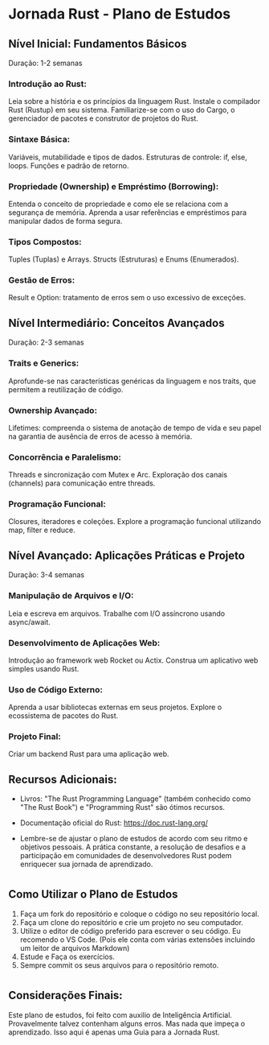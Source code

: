 # Jornada Rust - Plano de Estudos

## Nível Inicial: Fundamentos Básicos
Duração: 1-2 semanas

### Introdução ao Rust:

Leia sobre a história e os princípios da linguagem Rust.
Instale o compilador Rust (Rustup) em seu sistema.
Familiarize-se com o uso do Cargo, o gerenciador de pacotes e construtor de projetos do Rust.

### Sintaxe Básica:
Variáveis, mutabilidade e tipos de dados.
Estruturas de controle: if, else, loops.
Funções e padrão de retorno.

### Propriedade (Ownership) e Empréstimo (Borrowing):
Entenda o conceito de propriedade e como ele se relaciona com a segurança de memória.
Aprenda a usar referências e empréstimos para manipular dados de forma segura.

### Tipos Compostos:
Tuples (Tuplas) e Arrays.
Structs (Estruturas) e Enums (Enumerados).

### Gestão de Erros:
Result e Option: tratamento de erros sem o uso excessivo de exceções.


## Nível Intermediário: Conceitos Avançados
Duração: 2-3 semanas

### Traits e Generics:

Aprofunde-se nas características genéricas da linguagem e nos traits, que permitem a reutilização de código.
### Ownership Avançado:
Lifetimes: compreenda o sistema de anotação de tempo de vida e seu papel na garantia de ausência de erros de acesso à memória.

### Concorrência e Paralelismo:
Threads e sincronização com Mutex e Arc.
Exploração dos canais (channels) para comunicação entre threads.

### Programação Funcional:
Closures, iteradores e coleções.
Explore a programação funcional utilizando map, filter e reduce.

## Nível Avançado: Aplicações Práticas e Projeto
Duração: 3-4 semanas

### Manipulação de Arquivos e I/O:
Leia e escreva em arquivos.
Trabalhe com I/O assíncrono usando async/await.

### Desenvolvimento de Aplicações Web:
Introdução ao framework web Rocket ou Actix.
Construa um aplicativo web simples usando Rust.

### Uso de Código Externo:
Aprenda a usar bibliotecas externas em seus projetos.
Explore o ecossistema de pacotes do Rust.

### Projeto Final:
Criar um backend Rust para uma aplicação web.

## Recursos Adicionais:

- Livros: "The Rust Programming Language" (também conhecido como "The Rust Book") e "Programming Rust" são ótimos recursos.
- Documentação oficial do Rust: https://doc.rust-lang.org/

- Lembre-se de ajustar o plano de estudos de acordo com seu ritmo e objetivos pessoais. A prática constante, a resolução de desafios e a participação em comunidades de desenvolvedores Rust podem enriquecer sua jornada de aprendizado.

#
## Como Utilizar o Plano de Estudos

1. Faça um fork do repositório e coloque o código no seu repositório local.
2. Faça um clone do repositório e crie um projeto no seu computador.
3. Utilize o editor de código preferido para escrever o seu código. Eu recomendo o VS Code. (Pois ele conta com várias extensões incluindo um leitor de arquivos Markdown)
4. Estude e Faça os exercícios.
5. Sempre commit os seus arquivos para o repositório remoto.

#
## Considerações Finais:
Este plano de estudos, foi feito com auxilio de Inteligência Artificial. Provavelmente talvez contenham alguns erros. Mas nada que impeça o aprendizado. Isso aqui é apenas uma Guia para a Jornada Rust.